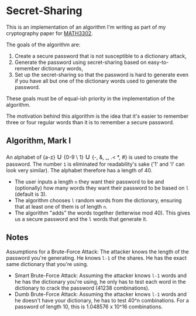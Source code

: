 # Secret-Sharing #

This is an implementation of an algorithm I'm writing as part of my cryptography paper for [MATH3302](http://www.uq.edu.au/study/course.html?course_code=MATH3302).

The goals of the algorithm are:

1. Create a secure password that is not susceptible to a dictionary attack,
2. Generate the password using secret-sharing based on easy-to-remember dictionary words,
3. Set up the secret-sharing so that the password is hard to generate even if you have all but one of the dictionary words used to generate the password.

These goals must be of equal-ish priority in the implementation of the algorithm.

The motivation behind this algorithm is the idea that it's easier to remember three or four regular words than it is to remember a secure password.


## Algorithm, Mark I ##

An alphabet of {a-z} <big><big>&cup;</big></big> {0-9 \ 1} <big><big>&cup;</big></big> {-, &, _, .< *, #} is used to create the password. The number `1` is eliminated for readability's sake ('1' and 'l' can look very similar). The alphabet therefore has a length of 40.

- The user inputs a length `n` they want their password to be and (optionally) how many words they want their password to be based on `l` (default is 3).
- The algorithm chooses `l` random words from the dictionary, ensuring that at least one of them is of length `n`.
- The algorithm "adds" the words together (letterwise mod 40). This gives us a secure password and the `l` words that generate it.

## Notes #

Assumptions for a Brute-Force Attack: The attacker knows the length of the password you're generating. He knows `l-1` of the shares. He has the exact same dictionary that you're using.

- Smart Brute-Force Attack: Assuming the attacker knows `l-1` words and he has the dictionary you're using, he only has to test each word in the dictionary to crack the password (41238 combinations).
- Dumb Brute-Force Attack: Assuming the attacker knows `l-1` words and he doesn't have your dictionary, he has to test 40^n combinations. For a password of length 10, this is 1.048576 x 10^16 combinations.
